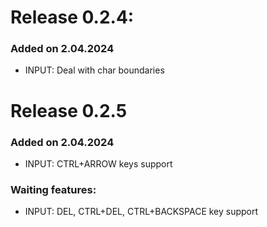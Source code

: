 # Release 0.2.4:

### Added on 2.04.2024

- INPUT: Deal with char boundaries

# Release 0.2.5

### Added on 2.04.2024

- INPUT: CTRL+ARROW keys support

### Waiting features:
- INPUT: DEL, CTRL+DEL, CTRL+BACKSPACE key support